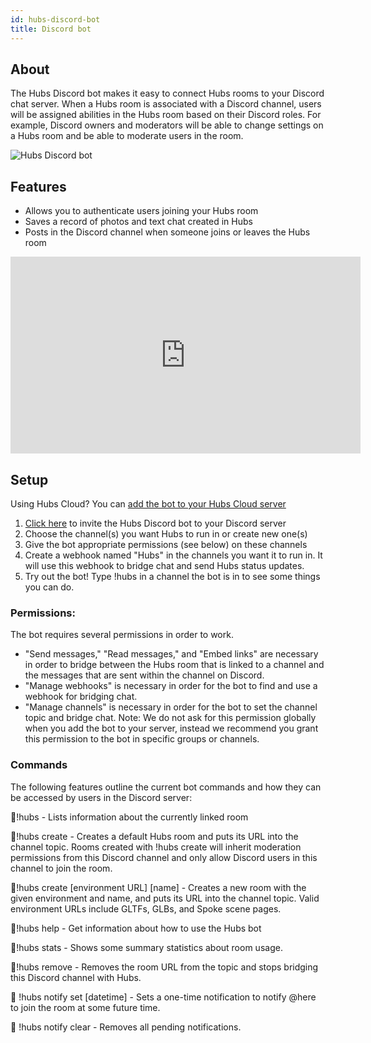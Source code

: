 ```yaml
---
id: hubs-discord-bot
title: Discord bot
---
```


## About
The Hubs Discord bot makes it easy to connect Hubs rooms to your Discord chat server. When a Hubs room is associated with a Discord channel, users will be assigned abilities in the Hubs room based on their Discord roles. For example, Discord owners and moderators will be able to change settings on a Hubs room and be able to moderate users in the room.

![Hubs Discord bot](img/discord-bot.jpeg)

## Features
* Allows you to authenticate users joining your Hubs room
* Saves a record of photos and text chat created in Hubs
* Posts in the Discord channel when someone joins or leaves the Hubs room

<iframe width="560" height="315" src="https://www.youtube.com/embed/5HtRJolThZ8" frameborder="0" allow="accelerometer; autoplay; encrypted-media; gyroscope; picture-in-picture" allowfullscreen></iframe>

## Setup 
Using Hubs Cloud? You can [add the bot to your Hubs Cloud server](./hubs-cloud-discord-bot.md)

1. [Click here](https://discordapp.com/oauth2/authorize?client_id=509129921826914304&permissions=536890368&scope=bot) to invite the Hubs Discord bot to your Discord server 
2. Choose the channel(s) you want Hubs to run in or create new one(s)
3. Give the bot appropriate permissions (see below) on these channels
3. Create a webhook named "Hubs" in the channels you want it to run in. It will use this 
webhook to bridge chat and send Hubs status updates. 
4. Try out the bot! Type !hubs in a channel the bot is in to see some things you can do. 

### Permissions: 
The bot requires several permissions in order to work. 
* "Send messages," "Read messages," and "Embed links" are necessary in order to bridge between the Hubs room that is linked to a channel and the messages that are sent within the channel on Discord. 
* "Manage webhooks" is necessary in order for the bot to find and use a webhook for bridging chat. 
* "Manage channels" is necessary in order for the bot to set the channel topic and bridge chat. Note: We do not ask for this permission globally when you add the bot to your server, instead we recommend you grant this permission to the bot in specific groups or channels. 

### Commands

The following features outline the current bot commands and how they can be accessed by users in the Discord server:

🦆!hubs - Lists information about the currently linked room

🦆!hubs create - Creates a default Hubs room and puts its URL into the channel topic. Rooms created with !hubs create will inherit moderation permissions from this Discord channel and only allow Discord users in this channel to join the room.

🦆!hubs create [environment URL] [name] - Creates a new room with the given environment and name, and puts its URL into the channel topic. Valid environment URLs include GLTFs, GLBs, and Spoke scene pages.

🦆!hubs help - Get information about how to use the Hubs bot

🦆!hubs stats - Shows some summary statistics about room usage.

🦆!hubs remove - Removes the room URL from the topic and stops bridging this Discord channel with Hubs.

🦆 !hubs notify set [datetime] - Sets a one-time notification to notify @​here to join the room at some future time.

🦆 !hubs notify clear - Removes all pending notifications.


